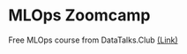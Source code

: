 # MLOps Zoomcamp
Free MLOps course from DataTalks.Club [(Link)](https://github.com/DataTalksClub/mlops-zoomcamp)
